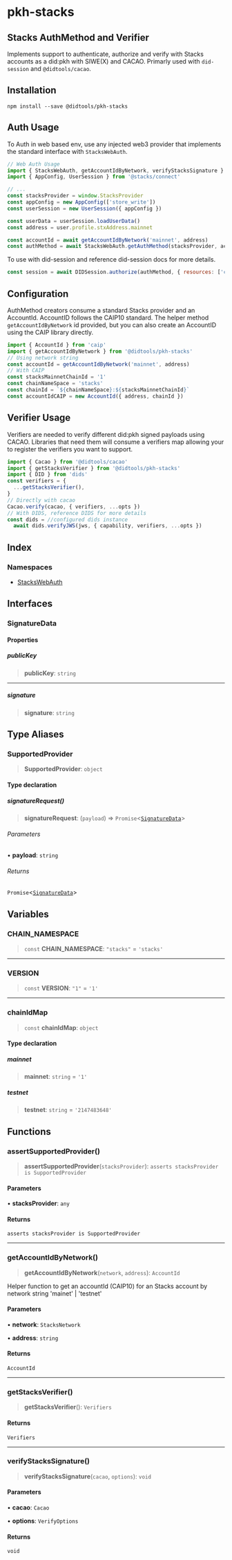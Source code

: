 # pkh-stacks

## Stacks AuthMethod and Verifier

Implements support to authenticate, authorize and verify with Stacks accounts as a did:pkh with SIWE(X) and CACAO.
Primarly used with `did-session` and `@didtools/cacao`.

## Installation

```
npm install --save @didtools/pkh-stacks
```

## Auth Usage

To Auth in web based env, use any injected web3 provider that implements the standard interface with `StacksWebAuth`.

```ts
// Web Auth Usage
import { StacksWebAuth, getAccountIdByNetwork, verifyStacksSignature } from '@didtools/pkh-stacks'
import { AppConfig, UserSession } from '@stacks/connect'

// ...
const stacksProvider = window.StacksProvider
const appConfig = new AppConfig(['store_write'])
const userSession = new UserSession({ appConfig })

const userData = userSession.loadUserData()
const address = user.profile.stxAddress.mainnet

const accountId = await getAccountIdByNetwork('mainnet', address)
const authMethod = await StacksWebAuth.getAuthMethod(stacksProvider, accountId, publicKey)
```

To use with did-session and reference did-session docs for more details.

```js
const session = await DIDSession.authorize(authMethod, { resources: ['ceramic://*'] })
```

## Configuration

AuthMethod creators consume a standard Stacks provider and an AccountId. AccountID follows the CAIP10 standard. The helper method `getAccountIdByNetwork` id provided, but you can also create an AccountID using the CAIP library directly.

```js
import { AccountId } from 'caip'
import { getAccountIdByNetwork } from '@didtools/pkh-stacks'
// Using network string
const accountId = getAccountIdByNetwork('mainnet', address)
// With CAIP
const stacksMainnetChainId = '1'
const chainNameSpace = 'stacks'
const chainId = `${chainNameSpace}:${stacksMainnetChainId}`
const accountIdCAIP = new AccountId({ address, chainId })
```

## Verifier Usage

Verifiers are needed to verify different did:pkh signed payloads using CACAO. Libraries that need them will
consume a verifiers map allowing your to register the verifiers you want to support.

```ts
import { Cacao } from '@didtools/cacao'
import { getStacksVerifier } from '@didtools/pkh-stacks'
import { DID } from 'dids'
const verifiers = {
  ...getStacksVerifier(),
}
// Directly with cacao
Cacao.verify(cacao, { verifiers, ...opts })
// With DIDS, reference DIDS for more details
const dids = //configured dids instance
  await dids.verifyJWS(jws, { capability, verifiers, ...opts })
```

## Index

### Namespaces

- [StacksWebAuth](namespaces/StacksWebAuth/index.md)

## Interfaces

### SignatureData

#### Properties

##### publicKey

> **publicKey**: `string`

***

##### signature

> **signature**: `string`

## Type Aliases

### SupportedProvider

> **SupportedProvider**: `object`

#### Type declaration

##### signatureRequest()

> **signatureRequest**: (`payload`) => `Promise`\<[`SignatureData`](index.md#signaturedata)\>

###### Parameters

• **payload**: `string`

###### Returns

`Promise`\<[`SignatureData`](index.md#signaturedata)\>

## Variables

### CHAIN\_NAMESPACE

> `const` **CHAIN\_NAMESPACE**: `"stacks"` = `'stacks'`

***

### VERSION

> `const` **VERSION**: `"1"` = `'1'`

***

### chainIdMap

> `const` **chainIdMap**: `object`

#### Type declaration

##### mainnet

> **mainnet**: `string` = `'1'`

##### testnet

> **testnet**: `string` = `'2147483648'`

## Functions

### assertSupportedProvider()

> **assertSupportedProvider**(`stacksProvider`): `asserts stacksProvider is SupportedProvider`

#### Parameters

• **stacksProvider**: `any`

#### Returns

`asserts stacksProvider is SupportedProvider`

***

### getAccountIdByNetwork()

> **getAccountIdByNetwork**(`network`, `address`): `AccountId`

Helper function to get an accountId (CAIP10) for an Stacks account by network string 'mainet' | 'testnet'

#### Parameters

• **network**: `StacksNetwork`

• **address**: `string`

#### Returns

`AccountId`

***

### getStacksVerifier()

> **getStacksVerifier**(): `Verifiers`

#### Returns

`Verifiers`

***

### verifyStacksSignature()

> **verifyStacksSignature**(`cacao`, `options`): `void`

#### Parameters

• **cacao**: `Cacao`

• **options**: `VerifyOptions`

#### Returns

`void`
